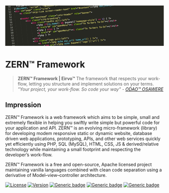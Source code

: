 [<img src="_o/www/zern-code.png"/>](https://eirvo.org/zern/)

# ZERN™ Framework

> **ZERN™ Framework | Eirvo™**
> The framework that respects your work-flow, letting you structure and implement solutions on your terms.
> *"Your project, your work-flow. So code your way" - <cite>[ODAO™ OSAWERE](https://www.osawere.com)</cite>*



## Impression

ZERN™ Framework is a web framework which aims to be simple, small and extremely flexible in helping you swiftly write simple but powerful code for your application and API. ZERN™ is an evolving micro-framework (library) for developing modem responsive static or dynamic website, database driven web applications, prototyping, APIs, and other web services quickly yet efficiently using PHP, SQL (MySQL), HTML, CSS, JS & derived/relative technology while maintaining a small footprint and respecting the developer’s work-flow.

ZERN™ Framework is a free and open-source, Apache licensed project maintaining vanilla languages combined with clean code separation using a derivative of Model–view–controller architecture.

[![License](https://img.shields.io/badge/License-Apache%202.0-red.svg)](https://github.com/eirvo/zern/blob/master/LICENSE)
[![Version](https://img.shields.io/badge/Version-Alpha-blue.svg)](https://github.com/eirvo/zern/releases/latest)
[![Generic badge](https://img.shields.io/badge/Creator-ANTHONY%20ODAO™%20OSAWERE-green.svg)](https://www.osawere.com/)
[![Generic badge](https://img.shields.io/badge/Wiki-Read-1abc9c.svg)](https://github.com/eirvo/zern/wiki)
[![Generic badge](https://img.shields.io/badge/Support-allo@eirvo.com-yellow.svg)](https://www.eirvo.com/support)